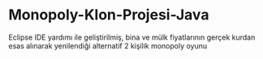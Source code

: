 # Monopoly-Klon-Projesi-Java
Eclipse IDE yardımı ile geliştirilmiş, bina ve mülk fiyatlarının gerçek kurdan esas alınarak yenilendiği alternatif 2 kişilik monopoly oyunu
